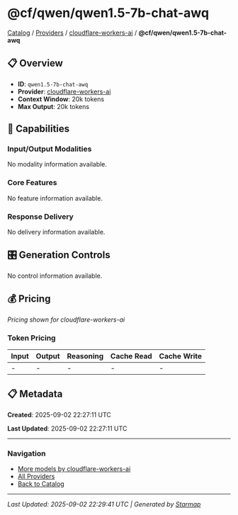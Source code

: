 # @cf/qwen/qwen1.5-7b-chat-awq
  
[Catalog](../../../..) / [Providers](../../..) / [cloudflare-workers-ai](../..) / **@cf/qwen/qwen1.5-7b-chat-awq**


## 📋 Overview
  
- **ID**: `qwen1.5-7b-chat-awq`
- **Provider**: [cloudflare-workers-ai](../)
- **Context Window**: 20k tokens
- **Max Output**: 20k tokens
  
## 🎯 Capabilities
  
### Input/Output Modalities
  
No modality information available.
  
### Core Features
  
No feature information available.
  
### Response Delivery
  
No delivery information available.
  
## 🎛️ Generation Controls
  
No control information available.
  
## 💰 Pricing
  
*Pricing shown for cloudflare-workers-ai*
  
  
### Token Pricing
  
| Input | Output | Reasoning | Cache Read | Cache Write |
|---------|---------|---------|---------|---------|
| - | - | - | - | - |

  
## 📋 Metadata
  
**Created**: 2025-09-02 22:27:11 UTC
  
**Last Updated**: 2025-09-02 22:27:11 UTC
  
  
---
  
  
### Navigation

- [More models by cloudflare-workers-ai](../)
- [All Providers](../../../../providers)
- [Back to Catalog](../../../..)


---
_Last Updated: 2025-09-02 22:29:41 UTC | Generated by [Starmap](https://github.com/agentstation/starmap)_

